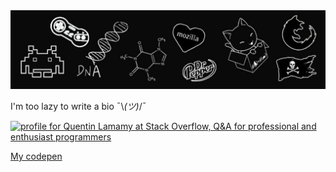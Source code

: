 <img src="banner.jpg?raw=true" alt="banner"/>

I'm too lazy to write a bio ¯\\_(ツ)_/¯

<a href="https://stackoverflow.com/users/7177724/quentin-lamamy"><img src="https://stackoverflow.com/users/flair/7177724.png" width="208" height="58" alt="profile for Quentin Lamamy at Stack Overflow, Q&amp;A for professional and enthusiast programmers" title="profile for Quentin Lamamy at Stack Overflow, Q&amp;A for professional and enthusiast programmers"></a>

[My codepen](https://codepen.io/quentin_lamamy)
